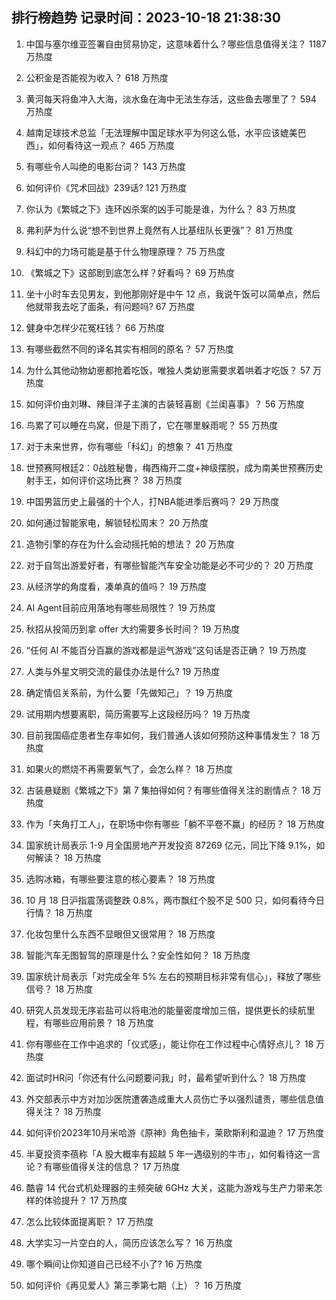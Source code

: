 
## 排行榜趋势 记录时间：2023-10-18 21:38:30
  
  1. 中国与塞尔维亚签署自由贸易协定，这意味着什么？哪些信息值得关注？ 1187 万热度
    
  2. 公积金是否能视为收入？ 618 万热度
    
  3. 黄河每天将鱼冲入大海，淡水鱼在海中无法生存活，这些鱼去哪里了？ 594 万热度
    
  4. 越南足球技术总监「无法理解中国足球水平为何这么低，水平应该媲美巴西」，如何看待这一观点？ 465 万热度
    
  5. 有哪些令人叫绝的电影台词？ 143 万热度
    
  6. 如何评价《咒术回战》239话? 121 万热度
    
  7. 你认为《繁城之下》连环凶杀案的凶手可能是谁，为什么？ 83 万热度
    
  8. 弗利萨为什么说“想不到世界上竟然有人比基纽队长更强”？ 81 万热度
    
  9. 科幻中的力场可能是基于什么物理原理？ 75 万热度
    
  10. 《繁城之下》这部剧到底怎么样？好看吗？ 69 万热度
    
  11. 坐十小时车去见男友，到他那刚好是中午 12 点，我说午饭可以简单点，然后他就带我去吃了面条，有问题吗? 67 万热度
    
  12. 健身中怎样少花冤枉钱？ 66 万热度
    
  13. 有哪些截然不同的译名其实有相同的原名？ 57 万热度
    
  14. 为什么其他动物幼崽都抢着吃饭，唯独人类幼崽需要求着哄着才吃饭？ 57 万热度
    
  15. 如何评价由刘琳、辣目洋子主演的古装轻喜剧《兰闺喜事》？ 56 万热度
    
  16. 鸟累了可以睡在鸟窝，但是下雨了，它在哪里躲雨呢？ 55 万热度
    
  17. 对于未来世界，你有哪些「科幻」的想象？ 41 万热度
    
  18. 世预赛阿根廷2：0战胜秘鲁，梅西梅开二度+神级摆脱，成为南美世预赛历史射手王，如何评价这场比赛？ 38 万热度
    
  19. 中国男篮历史上最强的十个人，打NBA能进季后赛吗？ 29 万热度
    
  20. 如何通过智能家电，解锁轻松周末？ 20 万热度
    
  21. 造物引擎的存在为什么会动摇托帕的想法？ 20 万热度
    
  22. 对于自驾出游爱好者，有哪些智能汽车安全功能是必不可少的？ 20 万热度
    
  23. 从经济学的角度看，凑单真的值吗？ 19 万热度
    
  24. AI Agent目前应用落地有哪些局限性？ 19 万热度
    
  25. 秋招从投简历到拿 offer 大约需要多长时间？ 19 万热度
    
  26. “任何 AI 不能百分百赢的游戏都是运气游戏”这句话是否正确？ 19 万热度
    
  27. 人类与外星文明交流的最佳办法是什么? 19 万热度
    
  28. 确定情侣关系前，为什么要「先做知己」？ 19 万热度
    
  29. 试用期内想要离职，简历需要写上这段经历吗？ 19 万热度
    
  30. 目前我国癌症患者生存率如何，我们普通人该如何预防这种事情发生？ 18 万热度
    
  31. 如果火的燃烧不再需要氧气了，会怎么样？ 18 万热度
    
  32. 古装悬疑剧《繁城之下》第 7 集拍得如何？有哪些值得关注的剧情点？ 18 万热度
    
  33. 作为「夹角打工人」，在职场中你有哪些「躺不平卷不赢」的经历？ 18 万热度
    
  34. 国家统计局表示 1-9 月全国房地产开发投资 87269 亿元，同比下降 9.1%，如何解读？ 18 万热度
    
  35. 选购冰箱，有哪些要注意的核心要素？ 18 万热度
    
  36. 10 月 18 日沪指震荡调整跌 0.8%，两市飘红个股不足 500 只，如何看待今日行情？ 18 万热度
    
  37. 化妆包里什么东西不显眼但又很常用？ 18 万热度
    
  38. 智能汽车无图智驾的原理是什么？安全性如何？ 18 万热度
    
  39. 国家统计局表示「对完成全年 5% 左右的预期目标非常有信心」，释放了哪些信号？ 18 万热度
    
  40. 研究人员发现无序岩盐可以将电池的能量密度增加三倍，提供更长的续航里程，有哪些应用前景？ 18 万热度
    
  41. 你有哪些在工作中追求的「仪式感」，能让你在工作过程中心情好点儿？ 18 万热度
    
  42. 面试时HR问「你还有什么问题要问我」时，最希望听到什么？ 18 万热度
    
  43. 外交部表示中方对加沙医院遭袭造成重大人员伤亡予以强烈谴责，哪些信息值得关注？ 18 万热度
    
  44. 如何评价2023年10月米哈游《原神》角色抽卡，莱欧斯利和温迪？ 17 万热度
    
  45. 半夏投资李蓓称「A 股大概率有超越 5 年一遇级别的牛市」，如何看待这一言论？有哪些值得关注的信息？ 17 万热度
    
  46. 酷睿 14 代台式机处理器的主频突破 6GHz 大关，这能为游戏与生产力带来怎样的体验提升？ 17 万热度
    
  47. 怎么比较体面提离职？ 17 万热度
    
  48. 大学实习一片空白的人，简历应该怎么写？ 16 万热度
    
  49. 哪个瞬间让你知道自己已经不小了? 16 万热度
    
  50. 如何评价《再见爱人》第三季第七期（上）？ 16 万热度
    